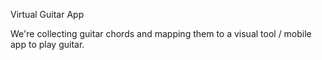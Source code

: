 Virtual Guitar App

We're collecting guitar chords and mapping them to a visual tool / mobile app to play guitar.
